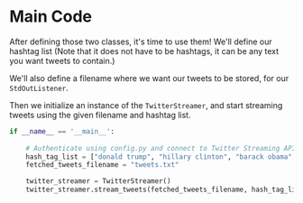 # Main Code

After defining those two classes, it's time to use them! We'll define our hashtag list (Note that it does not have to be hashtags, it can be any text you want tweets to contain.) 

We'll also define a filename where we want our tweets to be stored, for our `StdOutListener`. 

Then we initialize an instance of the `TwitterStreamer`, and start streaming tweets using the given filename and hashtag list.

```python
if __name__ == '__main__':
 
    # Authenticate using config.py and connect to Twitter Streaming API.
    hash_tag_list = ["donald trump", "hillary clinton", "barack obama", "bernie sanders"]
    fetched_tweets_filename = "tweets.txt"

    twitter_streamer = TwitterStreamer()
    twitter_streamer.stream_tweets(fetched_tweets_filename, hash_tag_list)
```

